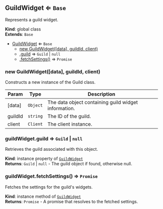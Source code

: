<a name="GuildWidget"></a>

## GuildWidget ⇐ <code>Base</code>
Represents a guild widget.

**Kind**: global class  
**Extends**: <code>Base</code>  

* [GuildWidget](#GuildWidget) ⇐ <code>Base</code>
    * [new GuildWidget([data], guildId, client)](#new_GuildWidget_new)
    * [.guild](#GuildWidget+guild) ⇒ <code>Guild</code> \| <code>null</code>
    * [.fetchSettings()](#GuildWidget+fetchSettings) ⇒ <code>Promise</code>

<a name="new_GuildWidget_new"></a>

### new GuildWidget([data], guildId, client)
Constructs a new instance of the Guild class.


| Param | Type | Description |
| --- | --- | --- |
| [data] | <code>Object</code> | The data object containing guild widget information. |
| guildId | <code>string</code> | The ID of the guild. |
| client | <code>Client</code> | The client instance. |

<a name="GuildWidget+guild"></a>

### guildWidget.guild ⇒ <code>Guild</code> \| <code>null</code>
Retrieves the guild associated with this object.

**Kind**: instance property of [<code>GuildWidget</code>](#GuildWidget)  
**Returns**: <code>Guild</code> \| <code>null</code> - The guild object if found, otherwise null.  
<a name="GuildWidget+fetchSettings"></a>

### guildWidget.fetchSettings() ⇒ <code>Promise</code>
Fetches the settings for the guild's widgets.

**Kind**: instance method of [<code>GuildWidget</code>](#GuildWidget)  
**Returns**: <code>Promise</code> - A promise that resolves to the fetched settings.  
